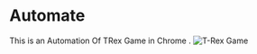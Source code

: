 # Automate
This is an Automation Of TRex Game in Chrome .
![T-Rex Game](https://www.irishexaminer.com/remote/content.assets.pressassociation.io/2018/09/07170751/70afb064-ec3b-428f-8c83-793752e78382.jpg?crop=12,4,1930,1083&ext=.jpg&width=600)

